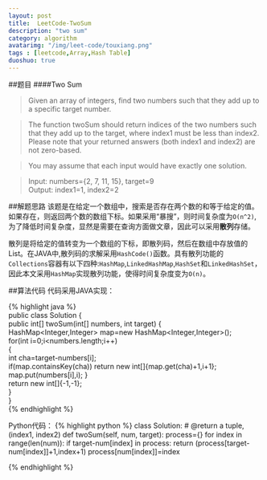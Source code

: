```yaml
---
layout: post
title:  LeetCode-TwoSum
description: "two sum"
category: algorithm
avatarimg: "/img/leet-code/touxiang.png"
tags : [leetcode,Array,Hash Table]
duoshuo: true
---
```

##题目
####Two Sum
	
>	Given an array of integers, find two numbers such that they add up to a specific target number.

>	The function twoSum should return indices of the two numbers such that they add up to the target, where index1 must be less than index2.
>	Please note that your returned answers (both index1 and index2) are not zero-based.

>	You may assume that each input would have exactly one solution.

>	Input: numbers={2, 7, 11, 15}, target=9  
>	Output: index1=1, index2=2

<!-- more -->

##解题思路
该题是在给定一个数组中，搜索是否存在两个数的和等于给定的值。如果存在，则返回两个数的数组下标。如果采用“暴搜”，则时间复杂度为`O(n^2)`,为了降低时间复杂度，显然是需要在查询方面做文章，因此可以采用**散列**存储。  

散列是将给定的值转变为一个数组的下标，即散列码，然后在数组中存放值的List。在JAVA中,散列码的求解采用`HashCode()`函数。具有散列功能的`Collections`容器有以下四种:`HashMap`,`LinkedHashMap`,`HashSet`和`LinkedHashSet`，因此本文采用`HashMap`实现散列功能，使得时间复杂度变为`O(n)`。

##算法代码
代码采用JAVA实现：

{% highlight java  %}   
public class Solution {  
    public int[] twoSum(int[] numbers, int target) {  
   		HashMap<Integer,Integer> map=new HashMap<Integer,Integer>();  
        for(int i=0;i<numbers.length;i++)  
        {  
            int cha=target-numbers[i];  
           	if(map.containsKey(cha))
				return new int[]{map.get(cha)+1,i+1};
			map.put(numbers[i],i);
        }  
        return new int[]{-1,-1};   
    }  
}  
{% endhighlight %}

Python代码：
{% highlight python  %}
class Solution:
    # @return a tuple, (index1, index2)
    def twoSum(self, num, target):
        process={}
        for index in range(len(num)):
            if target-num[index] in process:
                return (process[target-num[index]]+1,index+1)
            process[num[index]]=index
        
{% endhighlight %} 

